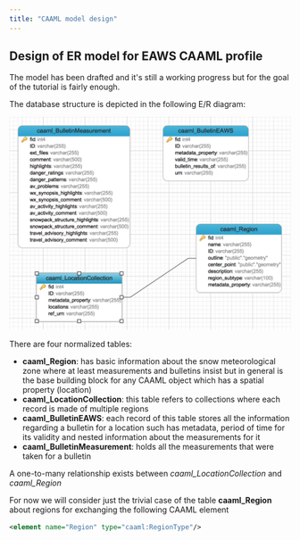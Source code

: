 ```yaml
---
title: "CAAML model design"
---
```


## Design of ER model for EAWS CAAML profile

The model has been drafted and it's still a working progress but for the goal of the tutorial is fairly enough.

The database structure is depicted in the following E/R diagram:

![entity relationship caaml](./images/er_caaml_physical.png)

There are four normalized tables:

* **caaml_Region**: has basic information about the snow meteorological zone where at least measurements and bulletins insist but in general is the base building block for any CAAML object which has a spatial property (location)
* **caaml_LocationCollection**: this table refers to collections where each record is made of multiple regions
* **caaml_BulletinEAWS**: each record of this table stores all the information regarding a bulletin for a location such has metadata, period of time for its validity and nested information about the measurements for it
* **caaml_BulletinMeasurement**: holds all the measurements that were taken for a bulletin

A one-to-many relationship exists between *caaml_LocationCollection* and *caaml_Region*

For now we will consider just the trivial case of the table **caaml_Region** about regions for exchanging the following CAAML element

```xml
<element name="Region" type="caaml:RegionType"/>
```